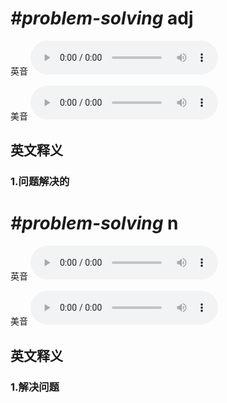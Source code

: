 # ***\#problem-solving*** adj
英音
<audio src="./media/problem-solving1_AAC.aac" controls="controls"></audio>

美音
<audio src="./media/problem-solving2_AAC.aac" controls="controls"></audio>



  

英文释义
---
### 1.**问题解决的**  


# ***\#problem-solving*** n
英音
<audio src="./media/problem-solving1_AAC.aac" controls="controls"></audio>

美音
<audio src="./media/problem-solving2_AAC.aac" controls="controls"></audio>



  

英文释义
---
### 1.**解决问题**  



